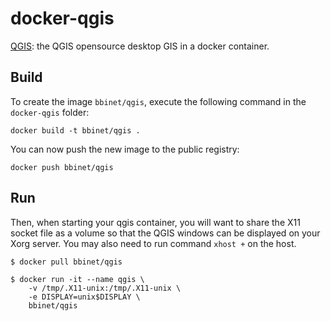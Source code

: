 docker-qgis
===========

[QGIS](https://github.com/bbinet/docker-qgis): the QGIS opensource desktop GIS
in a docker container.


Build
-----

To create the image `bbinet/qgis`, execute the following command in the
`docker-qgis` folder:

    docker build -t bbinet/qgis .

You can now push the new image to the public registry:
    
    docker push bbinet/qgis


Run
---

Then, when starting your qgis container, you will want to share the X11
socket file as a volume so that the QGIS windows can be displayed on your
Xorg server. You may also need to run command `xhost +` on the host.

    $ docker pull bbinet/qgis

    $ docker run -it --name qgis \
        -v /tmp/.X11-unix:/tmp/.X11-unix \
        -e DISPLAY=unix$DISPLAY \
        bbinet/qgis
